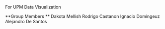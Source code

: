 For UPM Data Visualization 

**Group Members
**
Dakota Mellish
Rodrigo Castanon
Ignacio Domingeuz
Alejandro De Santos
